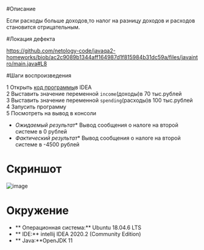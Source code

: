 #Описание

Если расходы больше доходов,то налог на разницу доходов и расходов становится отрицательным.

#Локация дефекта

https://github.com/netology-code/javaqa2-homeworks/biob/ac2c9089b1344aff164987d1f815984b31dc59a/files/javaintro/main.java#L8

#Шаги воспроизведения

1 Открыть [код программы](https://github.com/netology-code/javaqa2-homeworks/blob/main/files/javaintro/Main.java)в IDEA<br>
2 Выставить значение переменной `income`(доходы)в 70 тыс.рублей<br>
3 Выставить значение переменной `spending`(расходы)в 100 тыс.рублей<br>
4 Запусить программу <br>
5 Посмотреть на вывод в консоли<br> 

* _Ожидаемый результат_* Вывод сообщения о налоге на второй системе в 0 рублей
* _Фактический результат_* Вывод сообщения о налоге на второй системе в -4500 рублей

# Скриншот

![image](https://user-imeges.githubusercontent.com/53707586/145557840-220772cb-2e3b-4a9e-80ba-4a495df60916.png)

# Окружение 

* ** Операционная система:** Ubuntu 18.04.6 LTS
* ** IDE:** intellij IDEA 2020.2 (Community Edition)
* ** Java:**OpenJDK 11